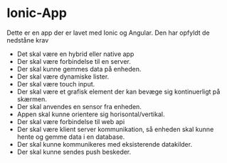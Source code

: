 # Ionic-App

Dette er en app der er lavet med Ionic og Angular. Den har opfyldt de nedståne krav

- Det skal være en hybrid eller native app
- Der skal være forbindelse til en server. 
- Der skal kunne gemmes data på enheden. 
- Der skal være dynamiske lister. 
- Der skal være touch input. 
- Der skal være et grafisk element der kan bevæge sig kontinuerligt på skærmen. 
- Der skal anvendes en sensor fra enheden. 
- Appen skal kunne orientere sig horisontal/vertikal. 
- Der skal være forbindelse til web api
- Der skal være klient server kommunikation, så enheden skal kunne hente og gemme data i en database.
- Der skal kunne kommunikeres med eksisterende datakilder. 
- Der skal kunne sendes push beskeder.
